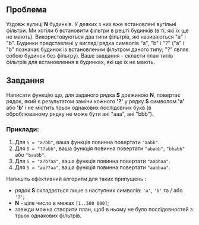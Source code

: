 ## Проблема

Уздовж вулиці **N** будинків. У деяких з них вже встановлені вугільні фільтри. Ми хотіли б встановити фільтри в решті будинків (в ті, які їх ще не мають). Використовуються два типи фільтрів, які називаються "a" і "b". Будинки представлені у вигляді рядка символів "a", "b" і "?" ("a" і "b" позначає будинок із встановленим фільтром даного типу; "?" являє собою будинок без фільтру). Ваше завдання - скласти план типів фільтрів для встановлення в будинках, які ще їх не мають. 

## Завдання

Написати функцію що, для заданого рядка **S** довжиною **N**, повертає рядок, який є результатом заміни кожного **'?'** у рядку **S** символом **'a'** або **'b'** і не містить трьох однакових послідовних букв (в оброблюваному рядку не може бути ані "aaa", ані "bbb"). 

### Приклади:
1. Для `S = "a?bb"`, ваша функція повинна повертати `"aabb"`.
1. Для `S = "??abb"`, ваша функція повинна повертати `"ababb"`, `"bbabb"` або `"baabb"`.
1. Для `S = "a?b?aa"`, ваша функція повинна повертати `"aabbaa"`.
1. Для `S = "aa??aa"`, ваша функція повинна повертати `"aabbaa"`.

Напишіть ефективний алгоритм для таких припущень :
- рядок **S** складається лише з наступних символів: `'a'`, `'b'` та / або `'?'`;
- **N** - ціле число в межах `[1..500 000]`;
- завжди можна створити план, щоб в ньому не було послідовностей з трьох однакових фільтрів. 
